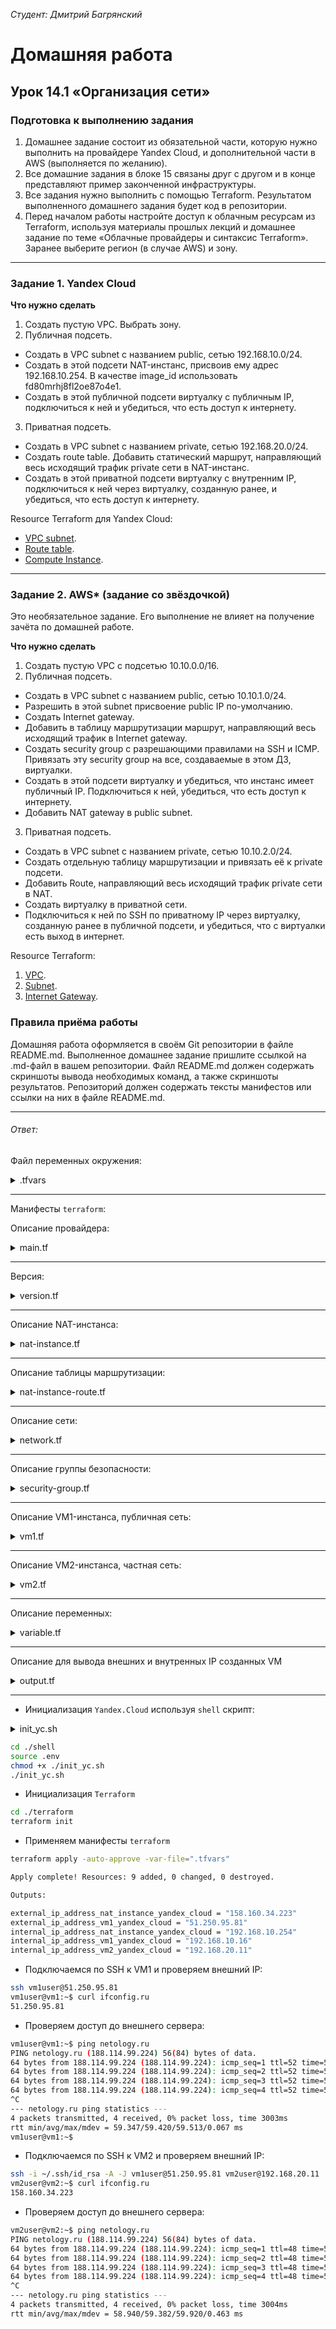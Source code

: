 *Студент: Дмитрий Багрянский*

# Домашняя работа

## Урок 14.1 «Организация сети»

### Подготовка к выполнению задания

1. Домашнее задание состоит из обязательной части, которую нужно выполнить на провайдере Yandex Cloud, и дополнительной части в AWS (выполняется по желанию).
2. Все домашние задания в блоке 15 связаны друг с другом и в конце представляют пример законченной инфраструктуры.  
3. Все задания нужно выполнить с помощью Terraform. Результатом выполненного домашнего задания будет код в репозитории.
4. Перед началом работы настройте доступ к облачным ресурсам из Terraform, используя материалы прошлых лекций и домашнее задание по теме «Облачные провайдеры и синтаксис Terraform». Заранее выберите регион (в случае AWS) и зону.

---
### Задание 1. Yandex Cloud

**Что нужно сделать**

1. Создать пустую VPC. Выбрать зону.
2. Публичная подсеть.

 - Создать в VPC subnet с названием public, сетью 192.168.10.0/24.
 - Создать в этой подсети NAT-инстанс, присвоив ему адрес 192.168.10.254. В качестве image_id использовать fd80mrhj8fl2oe87o4e1.
 - Создать в этой публичной подсети виртуалку с публичным IP, подключиться к ней и убедиться, что есть доступ к интернету.
3. Приватная подсеть.
 - Создать в VPC subnet с названием private, сетью 192.168.20.0/24.
 - Создать route table. Добавить статический маршрут, направляющий весь исходящий трафик private сети в NAT-инстанс.
 - Создать в этой приватной подсети виртуалку с внутренним IP, подключиться к ней через виртуалку, созданную ранее, и убедиться, что есть доступ к интернету.

Resource Terraform для Yandex Cloud:

- [VPC subnet](https://registry.terraform.io/providers/yandex-cloud/yandex/latest/docs/resources/vpc_subnet).
- [Route table](https://registry.terraform.io/providers/yandex-cloud/yandex/latest/docs/resources/vpc_route_table).
- [Compute Instance](https://registry.terraform.io/providers/yandex-cloud/yandex/latest/docs/resources/compute_instance).

---
### Задание 2. AWS* (задание со звёздочкой)

Это необязательное задание. Его выполнение не влияет на получение зачёта по домашней работе.

**Что нужно сделать**

1. Создать пустую VPC с подсетью 10.10.0.0/16.
2. Публичная подсеть.

 - Создать в VPC subnet с названием public, сетью 10.10.1.0/24.
 - Разрешить в этой subnet присвоение public IP по-умолчанию.
 - Создать Internet gateway.
 - Добавить в таблицу маршрутизации маршрут, направляющий весь исходящий трафик в Internet gateway.
 - Создать security group с разрешающими правилами на SSH и ICMP. Привязать эту security group на все, создаваемые в этом ДЗ, виртуалки.
 - Создать в этой подсети виртуалку и убедиться, что инстанс имеет публичный IP. Подключиться к ней, убедиться, что есть доступ к интернету.
 - Добавить NAT gateway в public subnet.
3. Приватная подсеть.
 - Создать в VPC subnet с названием private, сетью 10.10.2.0/24.
 - Создать отдельную таблицу маршрутизации и привязать её к private подсети.
 - Добавить Route, направляющий весь исходящий трафик private сети в NAT.
 - Создать виртуалку в приватной сети.
 - Подключиться к ней по SSH по приватному IP через виртуалку, созданную ранее в публичной подсети, и убедиться, что с виртуалки есть выход в интернет.

Resource Terraform:

1. [VPC](https://registry.terraform.io/providers/hashicorp/aws/latest/docs/resources/vpc).
1. [Subnet](https://registry.terraform.io/providers/hashicorp/aws/latest/docs/resources/subnet).
1. [Internet Gateway](https://registry.terraform.io/providers/hashicorp/aws/latest/docs/resources/internet_gateway).

### Правила приёма работы

Домашняя работа оформляется в своём Git репозитории в файле README.md. Выполненное домашнее задание пришлите ссылкой на .md-файл в вашем репозитории.
Файл README.md должен содержать скриншоты вывода необходимых команд, а также скриншоты результатов.
Репозиторий должен содержать тексты манифестов или ссылки на них в файле README.md.

----
###### Ответ:

Файл переменных окружения:

<details>
<summary>.tfvars</summary>

```bash
yandex_token="y0_AgAAA***************************************SM"
yandex_zone="ru-central1-a"
yandex_cloud_id="b1g*****************"
yandex_folder_id="b1g*****************"
yandex_service_acc="service-acc01"
yandex_profile="profile01"
yandex_image_id="fd8*****************"
vm1_user_name="vm1user"
vm2_user_name="vm2user"
vm_user_name_nat="vmusernat"
ssh_key_path="~/.ssh/id_rsa.pub"
```

</details>

---

Манифесты `terraform`:

Описание провайдера:
<details>
<summary>main.tf</summary>

```yaml
provider "yandex" {
  service_account_key_file = "key.json"
  cloud_id  = "${var.yandex_cloud_id}"
  folder_id = "${var.yandex_folder_id}"
}
```

</details>

---

Версия:
<details>
<summary>version.tf</summary>

```yaml
terraform {
  required_providers {
    yandex = {
      source = "yandex-cloud/yandex"
    }
  }
  required_version = ">= 0.13"
}
```

</details>

---

Описание NAT-инстанса:
<details>
<summary>nat-instance.tf</summary>

```yaml
resource "yandex_compute_instance" "nat-instance" {
  name                      = "vmnat"
  zone                      = "${var.yandex_zone}"
  platform_id               = "standard-v3"
  allow_stopping_for_update = true

  resources {
    core_fraction = 20
    cores         = 2
    memory        = 2
  }

  boot_disk {
    initialize_params {
      image_id = "${var.yandex_image_id}"
    }
  }

  network_interface {
    subnet_id          = "${yandex_vpc_subnet.public-subnet.id}"
    security_group_ids = ["${yandex_vpc_security_group.nat-instance-sg.id}"]
    nat                = true
    ipv4      = true
    ip_address = "192.168.10.254"
  }

  metadata = {
    user-data = "#cloud-config\nusers:\n  - name: ${var.vm_user_name_nat}\n    groups: sudo\n    shell: /bin/bash\n    sudo: 'ALL=(ALL) NOPASSWD:ALL'\n    ssh-authorized-keys:\n      - ${file("${var.ssh_key_path}")}"
  }

  scheduling_policy {
    preemptible = true
  }

}
```

</details>

---

Описание таблицы маршрутизации:
<details>
<summary>nat-instance-route.tf</summary>

```yaml
resource "yandex_vpc_route_table" "nat-instance-route" {
  name       = "nat-instance-route"
  network_id = "${yandex_vpc_network.my-vpc.id}"
  static_route {
    destination_prefix = "0.0.0.0/0"
    next_hop_address   = "${yandex_compute_instance.nat-instance.network_interface.0.ip_address}"
  }
}
```

</details>

---

Описание сети:
<details>
<summary>network.tf</summary>

```yaml
# Network
resource "yandex_vpc_network" "my-vpc" {
  name = "local.network_name"
}

resource "yandex_vpc_subnet" "public-subnet" {
  name = "local.subnet_name1"
  zone           = "ru-central1-a"
  network_id     = "${yandex_vpc_network.my-vpc.id}"
  v4_cidr_blocks = ["192.168.10.0/24"]
}

resource "yandex_vpc_subnet" "private-subnet" {
  name = "local.subnet_name2"
  zone           = "ru-central1-a"
  network_id     = "${yandex_vpc_network.my-vpc.id}"
  v4_cidr_blocks = ["192.168.20.0/24"]
  route_table_id = "${yandex_vpc_route_table.nat-instance-route.id}"
}
```

</details>

---

Описание группы безопасности:
<details>
<summary>security-group.tf</summary>

```yaml
resource "yandex_vpc_security_group" "nat-instance-sg" {
  name       = "local.sg_nat_name"
  network_id = "${yandex_vpc_network.my-vpc.id}"

  egress {
    protocol       = "ANY"
    description    = "any"
    v4_cidr_blocks = ["0.0.0.0/0"]
  }

  ingress {
    protocol       = "TCP"
    description    = "ssh"
    v4_cidr_blocks = ["0.0.0.0/0"]
    port           = "22"
  }

  ingress {
    protocol       = "TCP"
    description    = "ext-http"
    v4_cidr_blocks = ["0.0.0.0/0"]
    port           = "80"
  }

  ingress {
    protocol       = "TCP"
    description    = "ext-https"
    v4_cidr_blocks = ["0.0.0.0/0"]
    port           = "443"
  }

  ingress {
    protocol       = "ICMP"
    description    = "ext-https"
    v4_cidr_blocks = ["0.0.0.0/0"]
  }
}
```

</details>

---

Описание VM1-инстанса, публичная сеть:
<details>
<summary>vm1.tf</summary>

```yaml
resource "yandex_compute_instance" "vm1" {
  name                      = "vm1"
  zone                      = "${var.yandex_zone}"
  hostname                  = "vm1.netology.cloud"
  platform_id               = "standard-v3"
  allow_stopping_for_update = true

  resources {
    cores  = 2
    memory = 4
  }

  boot_disk {
    initialize_params {
      image_id = "${var.yandex_image_id}"
    }
  }

  network_interface {
    subnet_id = "${yandex_vpc_subnet.public-subnet.id}"
    nat = true
  }

  metadata = {
    user-data = "#cloud-config\nusers:\n  - name: ${var.vm1_user_name}\n    groups: sudo\n    shell: /bin/bash\n    sudo: 'ALL=(ALL) NOPASSWD:ALL'\n    ssh-authorized-keys:\n      - ${file("${var.ssh_key_path}")}"
  }

  scheduling_policy {
    preemptible = true
  }
}
```

</details>

---

Описание VM2-инстанса, частная сеть:
<details>
<summary>vm2.tf</summary>

```yaml
resource "yandex_compute_instance" "vm2" {
  name                      = "vm2"
  zone                      = "${var.yandex_zone}"
  hostname                  = "vm2.netology.cloud"
  platform_id               = "standard-v3"
  allow_stopping_for_update = true

  resources {
    cores  = 2
    memory = 4
  }

  boot_disk {
    initialize_params {
      image_id = "${var.yandex_image_id}"
    }
  }

  network_interface {
    subnet_id = "${yandex_vpc_subnet.private-subnet.id}"
    security_group_ids = ["${yandex_vpc_security_group.nat-instance-sg.id}"]
  }

  metadata = {
    user-data = "#cloud-config\nusers:\n  - name: ${var.vm2_user_name}\n    groups: sudo\n    shell: /bin/bash\n    sudo: 'ALL=(ALL) NOPASSWD:ALL'\n    ssh-authorized-keys:\n      - ${file("${var.ssh_key_path}")}"
  }

  scheduling_policy {
    preemptible = true
  }
}
```

</details>

---

Описание переменных:
<details>
<summary>variable.tf</summary>

```yaml
variable "yandex_cloud_id" {
  default = "yandex_cloud_id"
}

variable "yandex_folder_id" {
  default = "yandex_folder_id"
}

variable "yandex_image_id" {
  default = "yandex_image_id"
}

variable "yandex_zone" {
  default = "yandex_zone"
}

variable "vm1_user_name" {
  default = "vm1_user_name"
}

variable "vm2_user_name" {
  default = "vm2_user_name"
}

variable "vm_user_name_nat" {
  default = "vm_user_name_nat"
}

variable "ssh_key_path" {
  default = "ssh_key_path"
}
```

</details>

---

Описание для вывода внешних и внутренных IP созданных VM
<details>
<summary>output.tf</summary>

```yaml
output "internal_ip_address_vm1_yandex_cloud" {
  value = "${yandex_compute_instance.vm1.network_interface.0.ip_address}"
}

output "external_ip_address_vm1_yandex_cloud" {
  value = "${yandex_compute_instance.vm1.network_interface.0.nat_ip_address}"
}

output "internal_ip_address_vm2_yandex_cloud" {
  value = "${yandex_compute_instance.vm2.network_interface.0.ip_address}"
}

output "internal_ip_address_nat_instance_yandex_cloud" {
  value = "${yandex_compute_instance.nat-instance.network_interface.0.ip_address}"
}

output "external_ip_address_nat_instance_yandex_cloud" {
  value = "${yandex_compute_instance.nat-instance.network_interface.0.nat_ip_address}"
}
```

</details>

---

* Инициализация `Yandex.Cloud` используя `shell` скрипт:

<details>
<summary>init_yc.sh</summary>

```bash
#!/bin/sh -x
cd ../terraform
yc config profile create ${yandex_profile}
yc config set folder-id ${yandex_folder_id}
yc config set cloud-id ${yandex_cloud_id}
yc config set token ${yandex_token}
yc config set compute-default-zone ${yandex_zone}
yc config profile activate ${yandex_profile}
yc iam service-account create --name ${yandex_service_acc}
yandex_service_acc_id=$(yc iam service-account get ${yandex_service_acc} | awk 'NR==1{print $2}')
yc resource-manager folder add-access-binding ${yandex_folder_id} --role editor --subject serviceAccount:${yandex_service_acc_id}
yc iam key create --service-account-name ${yandex_service_acc} --output key.json
yc config set service-account-key key.json
yc config set token ${yandex_token}
```

</details>

```bash
cd ./shell
source .env
chmod +x ./init_yс.sh
./init_yс.sh
```

* Инициализация `Terraform`

```bash
cd ./terraform
terraform init
```

* Применяем манифесты `terraform`

```bash
terraform apply -auto-approve -var-file=".tfvars"

Apply complete! Resources: 9 added, 0 changed, 0 destroyed.

Outputs:

external_ip_address_nat_instance_yandex_cloud = "158.160.34.223"
external_ip_address_vm1_yandex_cloud = "51.250.95.81"
internal_ip_address_nat_instance_yandex_cloud = "192.168.10.254"
internal_ip_address_vm1_yandex_cloud = "192.168.10.16"
internal_ip_address_vm2_yandex_cloud = "192.168.20.11"
```

* Подключаемся по SSH к VM1 и проверяем внешний IP:

```bash
ssh vm1user@51.250.95.81
vm1user@vm1:~$ curl ifconfig.ru
51.250.95.81
```

* Проверяем доступ до внешнего сервера:

```bash
vm1user@vm1:~$ ping netology.ru
PING netology.ru (188.114.99.224) 56(84) bytes of data.
64 bytes from 188.114.99.224 (188.114.99.224): icmp_seq=1 ttl=52 time=59.4 ms
64 bytes from 188.114.99.224 (188.114.99.224): icmp_seq=2 ttl=52 time=59.3 ms
64 bytes from 188.114.99.224 (188.114.99.224): icmp_seq=3 ttl=52 time=59.3 ms
64 bytes from 188.114.99.224 (188.114.99.224): icmp_seq=4 ttl=52 time=59.5 ms
^C
--- netology.ru ping statistics ---
4 packets transmitted, 4 received, 0% packet loss, time 3003ms
rtt min/avg/max/mdev = 59.347/59.420/59.513/0.067 ms
vm1user@vm1:~$
```

* Подключаемся по SSH к VM2 и проверяем внешний IP:

```bash
ssh -i ~/.ssh/id_rsa -A -J vm1user@51.250.95.81 vm2user@192.168.20.11
vm2user@vm2:~$ curl ifconfig.ru
158.160.34.223
```

* Проверяем доступ до внешнего сервера:

```bash
vm2user@vm2:~$ ping netology.ru
PING netology.ru (188.114.99.224) 56(84) bytes of data.
64 bytes from 188.114.99.224 (188.114.99.224): icmp_seq=1 ttl=48 time=59.9 ms
64 bytes from 188.114.99.224 (188.114.99.224): icmp_seq=2 ttl=48 time=59.5 ms
64 bytes from 188.114.99.224 (188.114.99.224): icmp_seq=3 ttl=48 time=58.9 ms
64 bytes from 188.114.99.224 (188.114.99.224): icmp_seq=4 ttl=48 time=59.0 ms
^C
--- netology.ru ping statistics ---
4 packets transmitted, 4 received, 0% packet loss, time 3004ms
rtt min/avg/max/mdev = 58.940/59.382/59.920/0.463 ms
```
